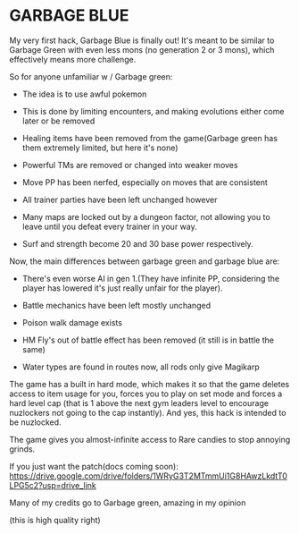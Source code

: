 # GARBAGE BLUE

My very first hack, Garbage Blue is finally out! It's meant to be similar to Garbage Green with even less mons (no generation 2 or 3 mons), which effectively means more challenge.

So for anyone unfamiliar w / Garbage green:

- The idea is to use awful pokemon
- This is done by limiting encounters, and making evolutions either come later or be removed
- Healing items have been removed from the game(Garbage green has them extremely limited, but here it's none)

- Powerful TMs are removed or changed into weaker moves

- Move PP has been nerfed, especially on moves that are consistent

- All trainer parties have been left unchanged however

- Many maps are locked out by a dungeon factor, not allowing you to leave until you defeat every trainer in your way.

- Surf and strength become 20 and 30 base power respectively.

Now, the main differences between garbage green and garbage blue are:
- There's even worse AI in gen 1.(They have infinite PP, considering the player has lowered it's just really unfair for the player).

- Battle mechanics have been left mostly unchanged

- Poison walk damage exists

- HM Fly's out of battle effect has been removed (it still is in battle the same)

- Water types are found in routes now, all rods only give Magikarp

The game has a built in hard mode, which makes it so that the game deletes access to item usage for you, forces you to play on set mode and forces a hard level cap (that is 1 above the next gym leaders level to encourage nuzlockers not going to the cap instantly). And yes, this hack is intended to be nuzlocked.

The game gives you almost-infinite access to Rare candies to stop annoying grinds.

If you just want the patch(docs coming soon): https://drive.google.com/drive/folders/1WRyG3T2MTmmUi1G8HAwzLkdtT0LPG5c2?usp=drive_link

Many of my credits go to Garbage green, amazing in my opinion

(this is high quality right)

